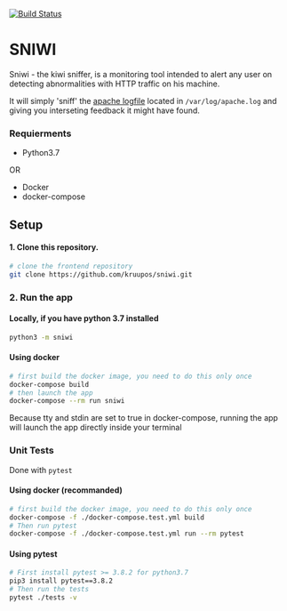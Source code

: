 [![Build Status](https://travis-ci.org/kruupos/sniwi.svg?branch=master)](https://travis-ci.org/kruupos/sniwi)

# SNIWI

Sniwi - the kiwi sniffer, is a monitoring tool intended to alert any user on detecting abnormalities with HTTP traffic on his machine.

It will simply 'sniff' the [apache logfile](https://httpd.apache.org/docs/2.2/en/logs.html) located in `/var/log/apache.log` and giving you interseting feedback it might have found.

### Requierments

* Python3.7

OR

* Docker
* docker-compose

## Setup

#### 1. Clone this repository. 

```bash
# clone the frontend repository
git clone https://github.com/kruupos/sniwi.git
```

### 2. Run the app

#### Locally, if you have python 3.7 installed

```bash
python3 -m sniwi
```

#### Using docker

```bash
# first build the docker image, you need to do this only once
docker-compose build
# then launch the app
docker-compose --rm run sniwi
```

Because tty and stdin are set to true in docker-compose, running the app will launch the app directly inside your terminal

### Unit Tests

Done with `pytest`

#### Using docker (recommanded)

```bash
# first build the docker image, you need to do this only once
docker-compose -f ./docker-compose.test.yml build
# Then run pytest
docker-compose -f ./docker-compose.test.yml run --rm pytest
```

#### Using pytest

```bash
# First install pytest >= 3.8.2 for python3.7
pip3 install pytest==3.8.2
# Then run the tests
pytest ./tests -v
```


